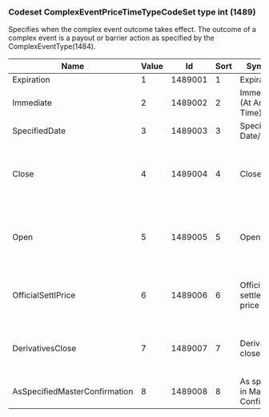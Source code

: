 ### Codeset ComplexEventPriceTimeTypeCodeSet type int (1489)

Specifies when the complex event outcome takes effect. The outcome of a complex event is a payout or barrier action as specified by the ComplexEventType(1484).

| Name                          | Value | Id      | Sort | Synopsis                            | Elaboration                                              |
|-------------------------------|-------|---------|------|-------------------------------------|----------------------------------------------------------|
| Expiration                    | 1     | 1489001 | 1    | Expiration                          |                                                          |
| Immediate                     | 2     | 1489002 | 2    | Immediate (At Any Time)             |                                                          |
| SpecifiedDate                 | 3     | 1489003 | 3    | Specified Date/Time                 |                                                          |
| Close                         | 4     | 1489004 | 4    | Close                               | Official closing time of the exchange on valuation date. |
| Open                          | 5     | 1489005 | 5    | Open                                | Official opening time of the exchange on valuation date. |
| OfficialSettlPrice            | 6     | 1489006 | 6    | Official settlement price           | Official settlement price determination time.            |
| DerivativesClose              | 7     | 1489007 | 7    | Derivatives close                   | Official closing time of the derivatives exchange.       |
| AsSpecifiedMasterConfirmation | 8     | 1489008 | 8    | As specified in Master Confirmation |                                                          |

